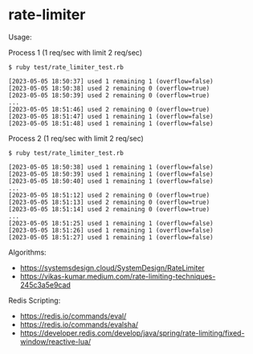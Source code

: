 # rate-limiter

Usage:

Process 1 (1 req/sec with limit 2 req/sec)
```
$ ruby test/rate_limiter_test.rb

[2023-05-05 18:50:37] used 1 remaining 1 (overflow=false)
[2023-05-05 18:50:38] used 2 remaining 0 (overflow=true)
[2023-05-05 18:50:39] used 2 remaining 0 (overflow=true)
...
[2023-05-05 18:51:46] used 2 remaining 0 (overflow=true)
[2023-05-05 18:51:47] used 1 remaining 1 (overflow=false)
[2023-05-05 18:51:48] used 1 remaining 1 (overflow=false)
```

Process 2 (1 req/sec with limit 2 req/sec)
```
$ ruby test/rate_limiter_test.rb

[2023-05-05 18:50:38] used 1 remaining 1 (overflow=false)
[2023-05-05 18:50:39] used 1 remaining 1 (overflow=false)
[2023-05-05 18:50:40] used 1 remaining 1 (overflow=false)
...
[2023-05-05 18:51:12] used 2 remaining 0 (overflow=true)
[2023-05-05 18:51:13] used 2 remaining 0 (overflow=true)
[2023-05-05 18:51:14] used 2 remaining 0 (overflow=true)
...
[2023-05-05 18:51:25] used 1 remaining 1 (overflow=false)
[2023-05-05 18:51:26] used 1 remaining 1 (overflow=false)
[2023-05-05 18:51:27] used 1 remaining 1 (overflow=false)
```

Algorithms:
- https://systemsdesign.cloud/SystemDesign/RateLimiter
- https://vikas-kumar.medium.com/rate-limiting-techniques-245c3a5e9cad

Redis Scripting:
- https://redis.io/commands/eval/
- https://redis.io/commands/evalsha/
- https://developer.redis.com/develop/java/spring/rate-limiting/fixed-window/reactive-lua/
